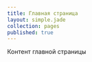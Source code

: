 ```yaml
---
title: Главная страница
layout: simple.jade
collection: pages
published: true
---
```



Контент главной страницы